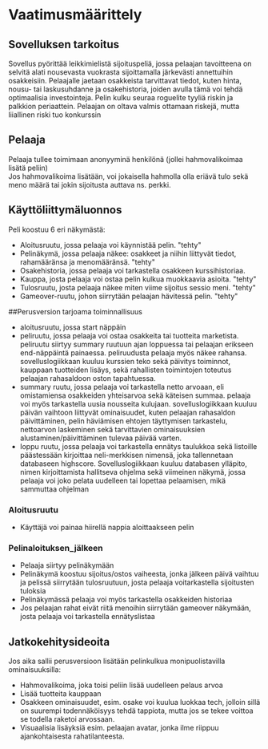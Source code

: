 # Vaatimusmäärittely

## Sovelluksen tarkoitus

Sovellus pyörittää leikkimielistä sijoituspeliä, jossa pelaajan tavoitteena on selvitä alati nousevasta vuokrasta
sijoittamalla järkevästi annettuihin osakkeisiin. Pelaajalle jaetaan osakkeista tarvittavat tiedot,
kuten hinta, nousu- tai laskusuhdanne ja osakehistoria, joiden avulla tämä voi tehdä optimaalisia investointeja. Pelin kulku seuraa
roguelite tyyliä riskin ja palkkion periaattein. Pelaajan on oltava valmis ottamaan riskejä, mutta liiallinen riski tuo konkurssin

## Pelaaja
Pelaaja tullee toimimaan anonyyminä henkilönä (jollei hahmovalikoimaa lisätä peliin)\
Jos hahmovalikoima lisätään, voi jokaisella hahmolla olla eriävä 
tulo sekä meno määrä tai jokin sijoitusta auttava ns. perkki.

## Käyttöliittymäluonnos
Peli koostuu 6 eri näkymästä:
- Aloitusruutu, jossa pelaaja voi käynnistää pelin. "tehty"
- Pelinäkymä, jossa pelaaja näkee: osakkeet ja niihin liittyvät tiedot, rahamääränsa ja menomääränsä. "tehty"
- Osakehistoria, jossa pelaaja voi tarkastella osakkeen kurssihistoriaa.
- Kauppa, josta pelaaja voi ostaa pelin kulkua muokkaavia asioita. "tehty"
- Tulosruutu, josta pelaaja näkee miten viime sijoitus sessio meni. "tehty"
- Gameover-ruutu, johon siirrytään pelaajan hävitessä pelin. "tehty"

##Perusversion tarjoama toiminnallisuus
- aloitusruutu, jossa start näppäin
- peliruutu, jossa pelaaja voi ostaa osakkeita tai tuotteita marketista. peliruutu siirtyy summary ruutuun ajan loppuessa tai pelaajan erikseen end-näppäintä painaessa. peliruudusta pelaaja myös näkee rahansa. sovelluslogiikkaan kuuluu kurssien teko sekä päivitys toiminnot, kauppaan tuotteiden lisäys, sekä rahallisten toimintojen toteutus pelaajan rahasaldoon oston tapahtuessa.
- summary ruutu, jossa pelaaja voi tarkastella netto arvoaan, eli omistamiensa osakkeiden yhteisarvoa sekä käteisen summaa. pelaaja voi myös tarkastella uusia nousseita kulujaan. sovelluslogiikkaan kuuluu päivän vaihtoon liittyvät ominaisuudet, kuten pelaajan rahasaldon päivittäminen, pelin häviämisen ehtojen täyttymisen tarkastelu, nettoarvon laskeminen sekä tarvittavien ominaisuuksien alustaminen/päivittäminen tulevaa päivää varten.
- loppu ruutu, jossa pelaaja voi tarkastella ennätys taulukkoa sekä listoille päästessään kirjoittaa neli-merkkisen nimensä, joka tallennetaan databaseen highscore. Sovelluslogiikkaan kuuluu databasen ylläpito, nimen kirjoittamista hallitseva ohjelma sekä viimeinen näkymä, jossa pelaaja voi joko pelata uudelleen tai lopettaa pelaamisen, mikä sammuttaa ohjelman

### Aloitusruutu
- Käyttäjä voi painaa hiirellä nappia aloittaakseen pelin

### Pelinaloituksen_jälkeen

- Pelaaja siirtyy pelinäkymään
 - Pelinäkymä koostuu sijoitus/ostos vaiheesta, jonka jälkeen päivä vaihtuu ja pelissä siirrytään tulosruutuun,
 josta pelaaja voitarkastella sijoitusten tuloksia
 - Pelinäkymässä pelaaja voi myös tarkastella osakkeiden historiaa
 - Jos pelaajan rahat eivät riitä menoihin siirrytään gameover näkymään, josta pelaaja voi tarkastella ennätyslistaa
 
 ## Jatkokehitysideoita
 
 Jos aika sallii perusversioon lisätään pelinkulkua monipuolistavilla ominaisuuksilla:
 - Hahmovalikoima, joka toisi peliin lisää uudelleen pelaus arvoa
 - Lisää tuotteita kauppaan
 - Osakkeen ominaisuudet, esim. osake voi kuulua luokkaa tech, jolloin sillä on suurempi todennäköisyys tehdä
 tappiota, mutta jos se tekee voittoa se todella raketoi arvossaan.
 - Visuaalisia lisäyksiä esim. pelaajan avatar, jonka ilme riippuu ajankohtaisesta rahatilanteesta.
